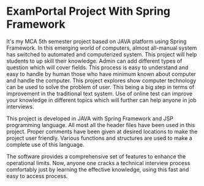 # ExamPortal Project With Spring Framework

It's my MCA 5th semester project based on JAVA platform using Spring Framework. In this emerging world of computers, almost all-manual system has switched to automated and computerized system. This project will help students to up skill their knowledge. Admin can add different types of question which will cover fields. This process is easy to understand and easy to handle by human those who have minimum known about computer and handle the computer. This project explores show computer technology can be used to solve the problem of user. This being a big step in terms of improvement in the traditional text system. Use of online test can improve your knowledge in different topics which will further can help anyone in job interviews.

This project is developed in JAVA with Spring Framework and JSP programming language.
All most all the header files have been used in this project. Proper comments have been
given at desired locations to make the project user friendly. Various functions and structures
are used to make a complete use of this language.

The software provides a comprehensive set of features to enhance the operational limits.
Now, anyone one cracks a technical interview process comfortably just by learning the
effective knowledge, using this fast and easy to access process.


